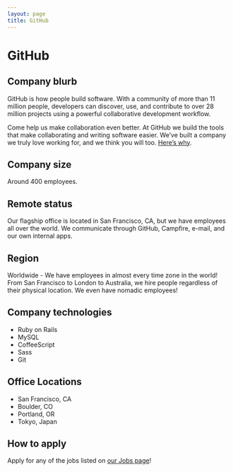 ```yaml
---
layout: page
title: GitHub
---
```


# GitHub

## Company blurb

GitHub is how people build software. With a community of more than 11 million people, developers can discover, use, and contribute to over 28 million projects using a powerful collaborative development workflow.

Come help us make collaboration even better. At GitHub we build the tools that make collaborating and writing software easier. We’ve built a company we truly love working for, and we think you will too. [Here’s why](https://github.com/about/jobs).

## Company size

Around 400 employees.

## Remote status

Our flagship office is located in San Francisco, CA, but we have employees all over the world. We communicate through GitHub, Campfire, e-mail, and our own internal apps.

## Region

Worldwide - We have employees in almost every time zone in the world! From San Francisco to London to Australia, we hire people regardless of their physical location. We even have nomadic employees!

## Company technologies

- Ruby on Rails
- MySQL
- CoffeeScript
- Sass
- Git

## Office Locations

- San Francisco, CA
- Boulder, CO
- Portland, OR
- Tokyo, Japan

## How to apply

Apply for any of the jobs listed on [our Jobs page](https://github.com/about/jobs)!

